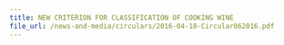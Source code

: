 ```yaml
---
title: NEW CRITERION FOR CLASSIFICATION OF COOKING WINE
file_url: /news-and-media/circulars/2016-04-18-Circular062016.pdf
---
```

